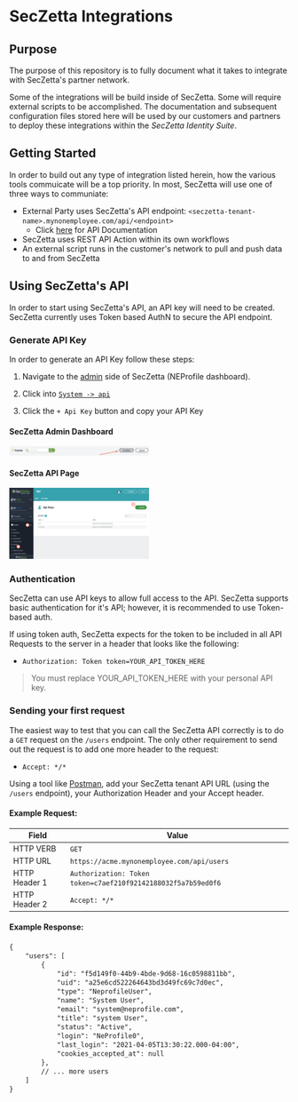 # SecZetta Integrations 

## Purpose

The purpose of this repository is to fully document what it takes to integrate with SecZetta's partner network.

Some of the integrations will be build inside of SecZetta. Some will require external scripts to be accomplished. The documentation and subsequent configuration files stored here will be used by our customers and partners to deploy these integrations within the *SecZetta Identity Suite*. 

## Getting Started

In order to build out any type of integration listed herein, how the various tools commuicate will be a top priority. In most, SecZetta will use one of three ways to communiate:

* External Party uses SecZetta's API endpoint: `<seczetta-tenant-name>.mynonemployee.com/api/<endpoint>`
  * Click [here](https://seczetta.nonemployee.com/api/v1) for API Documentation
* SecZetta uses REST API Action within its own workflows
* An external script runs in the customer's network to pull and push data to and from SecZetta

## Using SecZetta's API

In order to start using SecZetta's API, an API key will need to be created. SecZetta currently uses Token based AuthN to secure the API endpoint.

### Generate API Key

In order to generate an API Key follow these steps: 

1. Navigate to the [admin](#seczetta-admin-dashboard) side of SecZetta (NEProfile dashboard). 

2. Click into [`System -> api`](#seczetta-api-page)

3. Click the `+ Api Key` button and copy your API Key

#### SecZetta Admin Dashboard

<img src="https://raw.githubusercontent.com/SecZetta/integrations/main/bitsight/img/seczetta-dashboard-admin-button.png" width="50%"/>

#### SecZetta API Page

<img src="https://raw.githubusercontent.com/SecZetta/integrations/main/bitsight/img/seczetta-api-keys.png" width="50%"/>

### Authentication

SecZetta can use API keys to allow full access to the API. SecZetta supports basic authentication for it's API; however, it is recommended to use Token-based auth.

If using token auth, SecZetta expects for the token to be included in all API Requests to the server in a header that looks like the following:

* `Authorization: Token token=YOUR_API_TOKEN_HERE`

> You must replace YOUR_API_TOKEN_HERE with your personal API key.

### Sending your first request

The easiest way to test that you can call the SecZetta API correctly is to do a `GET` request on the `/users` endpoint. The only other requirement to send out the request is to add one more header to the request:

* `Accept: */*`

Using a tool like [Postman](getpostman.com), add your SecZetta tenant API URL (using the `/users` endpoint), your Authorization Header and your Accept header.

#### Example Request:

Field         | Value
--------------|-
HTTP VERB     | `GET`
HTTP URL      | `https://acme.mynonemployee.com/api/users`
HTTP Header 1 | `Authorization: Token token=c7aef210f92142188032f5a7b59ed0f6`
HTTP Header 2 | `Accept: */*`

#### Example Response:

```jsonc
{
    "users": [
        {
            "id": "f5d149f0-44b9-4bde-9d68-16c0598811bb",
            "uid": "a25e6cd522264643bd3d49fc69c7d0ec",
            "type": "NeprofileUser",
            "name": "System User",
            "email": "system@neprofile.com",
            "title": "system User",
            "status": "Active",
            "login": "NeProfile0",
            "last_login": "2021-04-05T13:30:22.000-04:00",
            "cookies_accepted_at": null
        },
        // ... more users
    ]
}
```